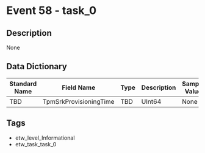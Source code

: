 # Event 58 - task_0

## Description
None

## Data Dictionary
|Standard Name|Field Name|Type|Description|Sample Value|
|---|---|---|---|---|
|TBD|TpmSrkProvisioningTime|TBD|UInt64|None|None|

## Tags
* etw_level_Informational
* etw_task_task_0